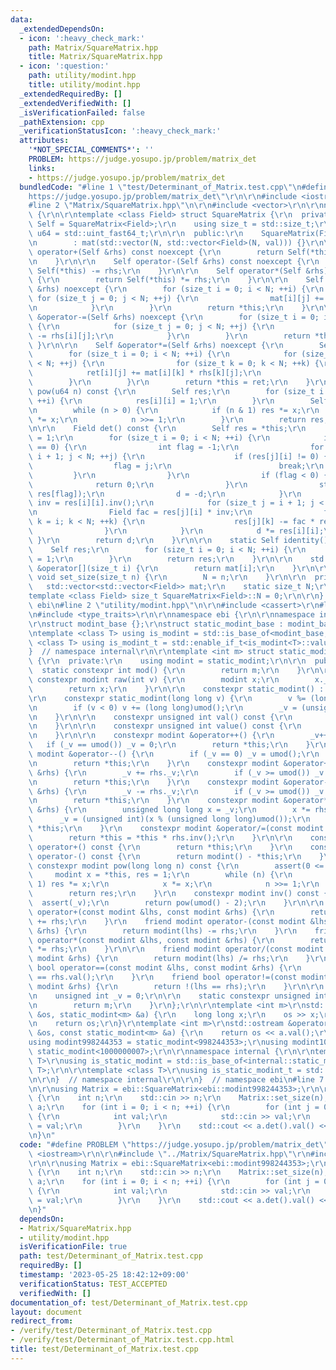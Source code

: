 ```yaml
---
data:
  _extendedDependsOn:
  - icon: ':heavy_check_mark:'
    path: Matrix/SquareMatrix.hpp
    title: Matrix/SquareMatrix.hpp
  - icon: ':question:'
    path: utility/modint.hpp
    title: utility/modint.hpp
  _extendedRequiredBy: []
  _extendedVerifiedWith: []
  _isVerificationFailed: false
  _pathExtension: cpp
  _verificationStatusIcon: ':heavy_check_mark:'
  attributes:
    '*NOT_SPECIAL_COMMENTS*': ''
    PROBLEM: https://judge.yosupo.jp/problem/matrix_det
    links:
    - https://judge.yosupo.jp/problem/matrix_det
  bundledCode: "#line 1 \"test/Determinant_of_Matrix.test.cpp\"\n#define PROBLEM \"\
    https://judge.yosupo.jp/problem/matrix_det\"\r\n\r\n#include <iostream>\r\n\r\n\
    #line 2 \"Matrix/SquareMatrix.hpp\"\n\r\n#include <vector>\r\n\r\nnamespace ebi\
    \ {\r\n\r\ntemplate <class Field> struct SquareMatrix {\r\n  private:\r\n    using\
    \ Self = SquareMatrix<Field>;\r\n    using size_t = std::size_t;\r\n    using\
    \ u64 = std::uint_fast64_t;\r\n\r\n  public:\r\n    SquareMatrix(Field val = 0)\r\
    \n        : mat(std::vector(N, std::vector<Field>(N, val))) {}\r\n\r\n    Self\
    \ operator+(Self &rhs) const noexcept {\r\n        return Self(*this) += rhs;\r\
    \n    }\r\n\r\n    Self operator-(Self &rhs) const noexcept {\r\n        return\
    \ Self(*this) -= rhs;\r\n    }\r\n\r\n    Self operator*(Self &rhs) const noexcept\
    \ {\r\n        return Self(*this) *= rhs;\r\n    }\r\n\r\n    Self &operator+=(Self\
    \ &rhs) noexcept {\r\n        for (size_t i = 0; i < N; ++i) {\r\n           \
    \ for (size_t j = 0; j < N; ++j) {\r\n                mat[i][j] += rhs[i][j];\r\
    \n            }\r\n        }\r\n        return *this;\r\n    }\r\n\r\n    Self\
    \ &operator-=(Self &rhs) noexcept {\r\n        for (size_t i = 0; i < N; ++i)\
    \ {\r\n            for (size_t j = 0; j < N; ++j) {\r\n                mat[i][j]\
    \ -= rhs[i][j];\r\n            }\r\n        }\r\n        return *this;\r\n   \
    \ }\r\n\r\n    Self &operator*=(Self &rhs) noexcept {\r\n        Self ret;\r\n\
    \        for (size_t i = 0; i < N; ++i) {\r\n            for (size_t j = 0; j\
    \ < N; ++j) {\r\n                for (size_t k = 0; k < N; ++k) {\r\n        \
    \            ret[i][j] += mat[i][k] * rhs[k][j];\r\n                }\r\n    \
    \        }\r\n        }\r\n        return *this = ret;\r\n    }\r\n\r\n    Self\
    \ pow(u64 n) const {\r\n        Self res;\r\n        for (size_t i = 0; i < N;\
    \ ++i) {\r\n            res[i][i] = 1;\r\n        }\r\n        Self x = *this;\r\
    \n        while (n > 0) {\r\n            if (n & 1) res *= x;\r\n            x\
    \ *= x;\r\n            n >>= 1;\r\n        }\r\n        return res;\r\n    }\r\
    \n\r\n    Field det() const {\r\n        Self res = *this;\r\n        Field d\
    \ = 1;\r\n        for (size_t i = 0; i < N; ++i) {\r\n            if (res[i][i]\
    \ == 0) {\r\n                int flag = -1;\r\n                for (size_t j =\
    \ i + 1; j < N; ++j) {\r\n                    if (res[j][i] != 0) {\r\n      \
    \                  flag = j;\r\n                        break;\r\n           \
    \         }\r\n                }\r\n                if (flag < 0) {\r\n      \
    \              return 0;\r\n                }\r\n                std::swap(res[i],\
    \ res[flag]);\r\n                d = -d;\r\n            }\r\n            Field\
    \ inv = res[i][i].inv();\r\n            for (size_t j = i + 1; j < N; ++j) {\r\
    \n                Field fac = res[j][i] * inv;\r\n                for (size_t\
    \ k = i; k < N; ++k) {\r\n                    res[j][k] -= fac * res[i][k];\r\n\
    \                }\r\n            }\r\n            d *= res[i][i];\r\n       \
    \ }\r\n        return d;\r\n    }\r\n\r\n    static Self identity() {\r\n    \
    \    Self res;\r\n        for (size_t i = 0; i < N; ++i) {\r\n            res[i][i]\
    \ = 1;\r\n        }\r\n        return res;\r\n    }\r\n\r\n    std::vector<Field>\
    \ &operator[](size_t i) {\r\n        return mat[i];\r\n    }\r\n\r\n    static\
    \ void set_size(size_t n) {\r\n        N = n;\r\n    }\r\n\r\n  private:\r\n \
    \   std::vector<std::vector<Field>> mat;\r\n    static size_t N;\r\n};\r\n\r\n\
    template <class Field> size_t SquareMatrix<Field>::N = 0;\r\n\r\n}  // namespace\
    \ ebi\n#line 2 \"utility/modint.hpp\"\n\r\n#include <cassert>\r\n#line 5 \"utility/modint.hpp\"\
    \n#include <type_traits>\r\n\r\nnamespace ebi {\r\n\r\nnamespace internal {\r\n\
    \r\nstruct modint_base {};\r\nstruct static_modint_base : modint_base {};\r\n\r\
    \ntemplate <class T> using is_modint = std::is_base_of<modint_base, T>;\r\ntemplate\
    \ <class T> using is_modint_t = std::enable_if_t<is_modint<T>::value>;\r\n\r\n\
    }  // namespace internal\r\n\r\ntemplate <int m> struct static_modint : internal::static_modint_base\
    \ {\r\n  private:\r\n    using modint = static_modint;\r\n\r\n  public:\r\n  \
    \  static constexpr int mod() {\r\n        return m;\r\n    }\r\n\r\n    static\
    \ constexpr modint raw(int v) {\r\n        modint x;\r\n        x._v = v;\r\n\
    \        return x;\r\n    }\r\n\r\n    constexpr static_modint() : _v(0) {}\r\n\
    \r\n    constexpr static_modint(long long v) {\r\n        v %= (long long)umod();\r\
    \n        if (v < 0) v += (long long)umod();\r\n        _v = (unsigned int)v;\r\
    \n    }\r\n\r\n    constexpr unsigned int val() const {\r\n        return _v;\r\
    \n    }\r\n\r\n    constexpr unsigned int value() const {\r\n        return val();\r\
    \n    }\r\n\r\n    constexpr modint &operator++() {\r\n        _v++;\r\n     \
    \   if (_v == umod()) _v = 0;\r\n        return *this;\r\n    }\r\n    constexpr\
    \ modint &operator--() {\r\n        if (_v == 0) _v = umod();\r\n        _v--;\r\
    \n        return *this;\r\n    }\r\n    constexpr modint &operator+=(const modint\
    \ &rhs) {\r\n        _v += rhs._v;\r\n        if (_v >= umod()) _v -= umod();\r\
    \n        return *this;\r\n    }\r\n    constexpr modint &operator-=(const modint\
    \ &rhs) {\r\n        _v -= rhs._v;\r\n        if (_v >= umod()) _v += umod();\r\
    \n        return *this;\r\n    }\r\n    constexpr modint &operator*=(const modint\
    \ &rhs) {\r\n        unsigned long long x = _v;\r\n        x *= rhs._v;\r\n  \
    \      _v = (unsigned int)(x % (unsigned long long)umod());\r\n        return\
    \ *this;\r\n    }\r\n    constexpr modint &operator/=(const modint &rhs) {\r\n\
    \        return *this = *this * rhs.inv();\r\n    }\r\n\r\n    constexpr modint\
    \ operator+() const {\r\n        return *this;\r\n    }\r\n    constexpr modint\
    \ operator-() const {\r\n        return modint() - *this;\r\n    }\r\n\r\n   \
    \ constexpr modint pow(long long n) const {\r\n        assert(0 <= n);\r\n   \
    \     modint x = *this, res = 1;\r\n        while (n) {\r\n            if (n &\
    \ 1) res *= x;\r\n            x *= x;\r\n            n >>= 1;\r\n        }\r\n\
    \        return res;\r\n    }\r\n    constexpr modint inv() const {\r\n      \
    \  assert(_v);\r\n        return pow(umod() - 2);\r\n    }\r\n\r\n    friend modint\
    \ operator+(const modint &lhs, const modint &rhs) {\r\n        return modint(lhs)\
    \ += rhs;\r\n    }\r\n    friend modint operator-(const modint &lhs, const modint\
    \ &rhs) {\r\n        return modint(lhs) -= rhs;\r\n    }\r\n    friend modint\
    \ operator*(const modint &lhs, const modint &rhs) {\r\n        return modint(lhs)\
    \ *= rhs;\r\n    }\r\n\r\n    friend modint operator/(const modint &lhs, const\
    \ modint &rhs) {\r\n        return modint(lhs) /= rhs;\r\n    }\r\n    friend\
    \ bool operator==(const modint &lhs, const modint &rhs) {\r\n        return lhs.val()\
    \ == rhs.val();\r\n    }\r\n    friend bool operator!=(const modint &lhs, const\
    \ modint &rhs) {\r\n        return !(lhs == rhs);\r\n    }\r\n\r\n  private:\r\
    \n    unsigned int _v = 0;\r\n\r\n    static constexpr unsigned int umod() {\r\
    \n        return m;\r\n    }\r\n};\r\n\r\ntemplate <int m>\r\nstd::istream &operator>>(std::istream\
    \ &os, static_modint<m> &a) {\r\n    long long x;\r\n    os >> x;\r\n    a = x;\r\
    \n    return os;\r\n}\r\ntemplate <int m>\r\nstd::ostream &operator<<(std::ostream\
    \ &os, const static_modint<m> &a) {\r\n    return os << a.val();\r\n}\r\n\r\n\
    using modint998244353 = static_modint<998244353>;\r\nusing modint1000000007 =\
    \ static_modint<1000000007>;\r\n\r\nnamespace internal {\r\n\r\ntemplate <class\
    \ T>\r\nusing is_static_modint = std::is_base_of<internal::static_modint_base,\
    \ T>;\r\n\r\ntemplate <class T>\r\nusing is_static_modint_t = std::enable_if_t<is_static_modint<T>::value>;\r\
    \n\r\n}  // namespace internal\r\n\r\n}  // namespace ebi\n#line 7 \"test/Determinant_of_Matrix.test.cpp\"\
    \n\r\nusing Matrix = ebi::SquareMatrix<ebi::modint998244353>;\r\n\r\nint main()\
    \ {\r\n    int n;\r\n    std::cin >> n;\r\n    Matrix::set_size(n);\r\n    Matrix\
    \ a;\r\n    for (int i = 0; i < n; ++i) {\r\n        for (int j = 0; j < n; ++j)\
    \ {\r\n            int val;\r\n            std::cin >> val;\r\n            a[i][j]\
    \ = val;\r\n        }\r\n    }\r\n    std::cout << a.det().val() << std::endl;\r\
    \n}\n"
  code: "#define PROBLEM \"https://judge.yosupo.jp/problem/matrix_det\"\r\n\r\n#include\
    \ <iostream>\r\n\r\n#include \"../Matrix/SquareMatrix.hpp\"\r\n#include \"../utility/modint.hpp\"\
    \r\n\r\nusing Matrix = ebi::SquareMatrix<ebi::modint998244353>;\r\n\r\nint main()\
    \ {\r\n    int n;\r\n    std::cin >> n;\r\n    Matrix::set_size(n);\r\n    Matrix\
    \ a;\r\n    for (int i = 0; i < n; ++i) {\r\n        for (int j = 0; j < n; ++j)\
    \ {\r\n            int val;\r\n            std::cin >> val;\r\n            a[i][j]\
    \ = val;\r\n        }\r\n    }\r\n    std::cout << a.det().val() << std::endl;\r\
    \n}"
  dependsOn:
  - Matrix/SquareMatrix.hpp
  - utility/modint.hpp
  isVerificationFile: true
  path: test/Determinant_of_Matrix.test.cpp
  requiredBy: []
  timestamp: '2023-05-25 18:42:12+09:00'
  verificationStatus: TEST_ACCEPTED
  verifiedWith: []
documentation_of: test/Determinant_of_Matrix.test.cpp
layout: document
redirect_from:
- /verify/test/Determinant_of_Matrix.test.cpp
- /verify/test/Determinant_of_Matrix.test.cpp.html
title: test/Determinant_of_Matrix.test.cpp
---
```

